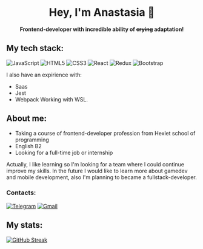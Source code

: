 <h1 align="center">Hey, I'm Anastasia 🌱</h1>
<p align="center"><b>Frontend-developer with incredible ability of <del>crying</del> adaptation!</b></p>

## My tech stack:
![JavaScript](https://img.shields.io/badge/javascript-%23323330.svg?style=for-the-badge&logo=javascript&logoColor=%23F7DF1E) ![HTML5](https://img.shields.io/badge/html5-%23E34F26.svg?style=for-the-badge&logo=html5&logoColor=white) ![CSS3](https://img.shields.io/badge/css3-%231572B6.svg?style=for-the-badge&logo=css3&logoColor=white) ![React](https://img.shields.io/badge/react-%2320232a.svg?style=for-the-badge&logo=react&logoColor=%2361DAFB) ![Redux](https://img.shields.io/badge/redux-%23593d88.svg?style=for-the-badge&logo=redux&logoColor=white) ![Bootstrap](https://img.shields.io/badge/Bootstrap-563D7C?style=for-the-badge&logo=bootstrap&logoColor=white)

I also have an expirience with:
- Saas
- Jest
- Webpack
Working with WSL.

## About me:
- Taking a course of frontend-developer profession from Hexlet school of programming
- English B2
- Looking for a full-time job or internship
  
Actually, I like learning so I'm looking for a team where I could continue improve my skills.
In the future I would like to learn more about gamedev and mobile development, also I'm planning to became a fullstack-developer.
### Contacts:
[![Telegram](https://img.shields.io/badge/Telegram-2CA5E0?style=for-the-badge&logo=telegram&logoColor=white)](https://t.me/boombip)
[![Gmail](https://img.shields.io/badge/Gmail-D14836?style=for-the-badge&logo=gmail&logoColor=white)](mailto:anastasiapak32@gmail.com)

## My stats:
[![GitHub Streak](http://github-readme-streak-stats.herokuapp.com?user=yonamin&theme=dark&background=5e548e)](https://git.io/streak-stats)
